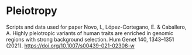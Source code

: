 # Pleiotropy
Scripts and data used for paper Novo, I., López-Cortegano, E. & Caballero, A. Highly pleiotropic variants of human traits are enriched in genomic regions with strong background selection. Hum Genet 140, 1343–1351 (2021). https://doi.org/10.1007/s00439-021-02308-w
